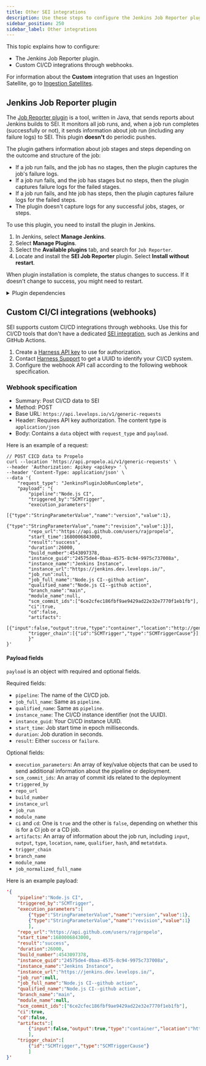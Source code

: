 ```yaml
---
title: Other SEI integrations
description: Use these steps to configure the Jenkins Job Reporter plugin or custom CI/CD integrations.
sidebar_position: 250
sidebar_label: Other integrations
---
```


This topic explains how to configure:

* The Jenkins Job Reporter plugin.
* Custom CI/CD integrations through webhooks.

For information about the **Custom** integration that uses an Ingestion Satellite, go to [Ingestion Satellites](./sei-integration-satellite.md).

## Jenkins Job Reporter plugin

The [Job Reporter plugin](https://plugins.jenkins.io/propelo-job-reporter/) is a tool, written in Java, that sends reports about Jenkins builds to SEI. It monitors all job runs, and, when a job run completes (successfully or not), it sends information about job run (including any failure logs) to SEI. This plugin **doesn't** do periodic pushes.

The plugin gathers information about job stages and steps depending on the outcome and structure of the job:

* If a job run fails, and the job has no stages, then the plugin captures the job's failure logs.
* If a job run fails, and the job has stages but no steps, then the plugin captures failure logs for the failed stages.
* If a job run fails, and hte job has steps, then the plugin captures failure logs for the failed steps.
* The plugin doesn't capture logs for any successful jobs, stages, or steps.

To use this plugin, you need to install the plugin in Jenkins.

1. In Jenkins, select **Manage Jenkins**.
2. Select **Manage Plugins**.
3. Select the **Available plugins** tab, and search for `Job Reporter`.
4. Locate and install the **SEI Job Reporter** plugin. Select **Install without restart**.

When plugin installation is complete, the status changes to success. If it doesn't change to success, you might need to restart.

<details>
<summary>Plugin dependencies</summary>

The following table lists other Jenkins plugins for which the Job Reporter plugin has dependencies. It includes links to the plugins on the Jenkins plugins marketplace. These are in addition to required and implied dependencies listed on the [Job Reporter plugin's Jenkins plugin marketplace page](https://plugins.jenkins.io/propelo-job-reporter/dependencies/).


| Dependency name | Direct/Indirect dependency | Version |
| --------------- | -------------------------- | ------- |
| [Favorite](https://plugins.jenkins.io/favorite)| Indirect | 2.3.2 |
| [Variant](https://plugins.jenkins.io/variant)  | Indirect | 1.3   |
| [REST Implementation for Blue Ocean](https://plugins.jenkins.io/blueocean-rest-impl) | Direct | 1.23.2 |
| [Common API for Blue Ocean](https://plugins.jenkins.io/blueocean-commons) | Indirect | 1.23.2 |
| [REST API for Blue Ocean](https://plugins.jenkins.io/blueocean-rest) | Indirect | 1.23.2 |
| [Design Language](https://plugins.jenkins.io/jenkins-design-language) | Indirect | 1.23.2 |
| [Blue Ocean Core JS](https://plugins.jenkins.io/blueocean-core-js) | Indirect | 1.23.2 |
| [Web for Blue Ocean](https://plugins.jenkins.io/blueocean-web) | Indirect | 1.23.2 |
| [JWT for Blue Ocean](https://plugins.jenkins.io/blueocean-jwt) | Indirect | 1.23.2 |
| [Pipeline implementation for Blue Ocean](https://plugins.jenkins.io/blueocean-pipeline-api-impl) | Direct | 1.23.2 |
| [Pipeline SCM API for Blue Ocean](https://plugins.jenkins.io/blueocean-pipeline-scm-api) | Indirect | 1.23.2 |
| [HTML Publisher](https://plugins.jenkins.io/htmlpublisher) | Indirect | 1.23 |
| [Dashboard for Blue Ocean](https://plugins.jenkins.io/blueocean-dashboard) | Direct | 1.23.2 |
| [Pub-Sub "light" Bus](https://plugins.jenkins.io/pubsub-light)  | Indirect | 1.13 |

</details>

## Custom CI/CI integrations (webhooks)

SEI supports custom CI/CD integrations through webhooks. Use this for CI/CD tools that don't have a dedicated [SEI integration](./sei-integrations-overview.md), such as Jenkins and GitHub Actions.

1. Create a [Harness API key](/docs/platform/user-management/add-and-manage-api-keys/) to use for authorization.
2. Contact [Harness Support](mailto:support@harness.io) to get a UUID to identify your CI/CD system.
3. Configure the webhook API call according to the following webhook specification.

### Webhook specification

* Summary: Post CI/CD data to SEI
* Method: POST
* Base URL: `https://api.levelops.io/v1/generic-requests`
* Header: Requires API key authorization. The content type is `application/json`
* Body: Contains a `data` object with `request_type` and `payload`.

Here is an example of a request:

```
// POST CICD data to Propelo
curl --location 'https://api.propelo.ai/v1/generic-requests' \
--header 'Authorization: Apikey <apikey> ' \
--header 'Content-Type: application/json' \
--data '{
    "request_type": "JenkinsPluginJobRunComplete",
    "payload": "{
        "pipeline":"Node.js CI",
        "triggered_by":"SCMTrigger",
        "execution_parameters":
            [{"type":"StringParameterValue","name":"version","value":1},
            {"type":"StringParameterValue","name":"revision","value":1}],
        "repo_url":"https://api.github.com/users/rajpropelo",
        "start_time":1680006843000,
        "result":"success",
        "duration":26000,
        "build_number":4543097378,
        "instance_guid":"24575de4-0baa-4575-8c94-9975c737008a",
        "instance_name":"Jenkins Instance",
        "instance_url":"https://jenkins.dev.levelops.io/",
        "job_run":null,
        "job_full_name":"Node.js CI--github action",
        "qualified_name":"Node.js CI--github action",
        "branch_name":"main",
        "module_name":null,
        "scm_commit_ids":["6ce2cfec186fbf9ae9429ad22e32e7770f1eb1fb"],
        "ci":true,
        "cd":false,
        "artifacts":
            [{"input":false,"output":true,"type":"container","location":"http://generated/image/location","name":"image1","qualifier":"1"}],
        "trigger_chain":[{"id":"SCMTrigger","type":"SCMTriggerCause"}]
        }"
}'
```

#### Payload fields

`payload` is an object with required and optional fields.

Required fields:

* `pipeline`: The name of the CI/CD job.
* `job_full_name`: Same as `pipeline`.
* `qualified_name`: Same as `pipeline`.
* `instance_name`: The CI/CD instance identifier (not the UUID).
* `instance_guid`: Your CI/CD instance UUID.
* `start_time`: Job start time in epoch milliseconds.
* `duration`: Job duration in seconds.
* `result`: Either `success` or `failure`.


Optional fields:

* `execution_parameters`: An array of key/value objects that can be used to send additional information about the pipeline or deployment.
* `scm_commit_ids`: An array of commit ids related to the deployment
* `triggered_by`
* `repo_url`
* `build_number`
* `instance_url`
* `job_run`
* `module_name`
* `ci` and `cd`: One is `true` and the other is `false`, depending on whether this is for a CI job or a CD job.
* `artifacts`: An array of information about the job run, including `input`, `output`, `type`, `location`, `name`, `qualifier`, `hash`, and `metatdata`.
* `trigger_chain`
* `branch_name`
* `module_name`
* `job_normalized_full_name`

Here is an example payload:

```json
'{
    "pipeline":"Node.js CI",
    "triggered_by":"SCMTrigger",
    "execution_parameters":[
        {"type":"StringParameterValue","name":"version","value":1},
        {"type":"StringParameterValue","name":"revision","value":1}
        ],
    "repo_url":"https://api.github.com/users/rajpropelo",
    "start_time":1680006843000,
    "result":"success",
    "duration":26000,
    "build_number":4543097378,
    "instance_guid":"24575de4-0baa-4575-8c94-9975c737008a",
    "instance_name":"Jenkins Instance",
    "instance_url":"https://jenkins.dev.levelops.io/",
    "job_run":null,
    "job_full_name":"Node.js CI--github action",
    "qualified_name":"Node.js CI--github action",
    "branch_name":"main",
    "module_name":null,
    "scm_commit_ids":["6ce2cfec186fbf9ae9429ad22e32e7770f1eb1fb"],
    "ci":true,
    "cd":false,
    "artifacts":[
        {"input":false,"output":true,"type":"container","location":"http://generated/image/location","name":"image1","qualifier":"1"}
        ],
    "trigger_chain":[
        {"id":"SCMTrigger","type":"SCMTriggerCause"}
        ]
}'
```
